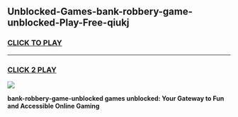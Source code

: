 
## Unblocked-Games-bank-robbery-game-unblocked-Play-Free-qiukj
<h3>
<a href="https://premium76.site?title=bank-robbery-game-unblocked&ref=10A">CLICK TO PLAY</a></h3>
<hr>

<h3>
<a href="https://premium76.site?title=bank-robbery-game-unblocked&ref=10A">CLICK 2 PLAY</a>
  
</h3>

<a href="https://premium76.site?title=bank-robbery-game-unblocked&ref=10A"><img src="https://clearcache.store/games.png"></a>


**bank-robbery-game-unblocked games unblocked: Your Gateway to Fun and Accessible Online Gaming**
